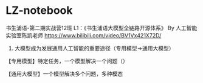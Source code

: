 # LZ-notebook
书生浦语-第二期实战营12班 
L1：《书生浦语大模型全链路开源体系》 By 人工智能实验室陈凯老师 https://www.bilibili.com/video/BV1Vx421X72D/
1. 大模型成为发展通用人工智能的重要途径（专用模型→通用大模型）

【专用模型】特定任务，一个模型解决一个问题（）

【通用大模型】一个模型解决多个问题，多种模态
